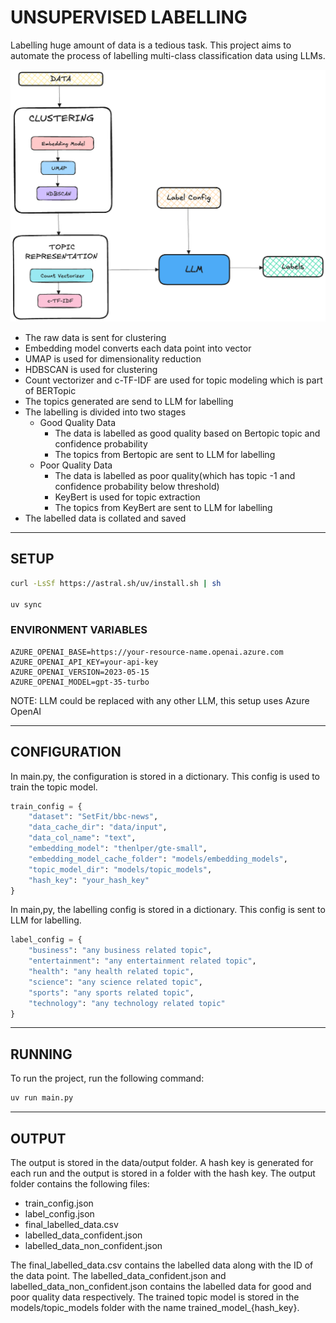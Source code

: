 # UNSUPERVISED LABELLING
Labelling huge amount of data is a tedious task. This project aims to automate the process of labelling multi-class classification data using LLMs.

![Alt text](assets/flow.png)
* The raw data is sent for clustering
* Embedding model converts each data point into vector
* UMAP is used for dimensionality reduction
* HDBSCAN is used for clustering
* Count vectorizer and c-TF-IDF are used for topic modeling which is part of BERTopic
* The topics generated are send to LLM for labelling
* The labelling is divided into two stages
    * Good Quality Data
        * The data is labelled as good quality based on Bertopic topic and confidence probability
        * The topics from Bertopic are sent to LLM for labelling
    * Poor Quality Data
        * The data is labelled as poor quality(which has topic -1 and confidence probability below threshold)
        * KeyBert is used for topic extraction
        * The topics from KeyBert are sent to LLM for labelling
* The labelled data is collated and saved

-----------------

## SETUP
```bash
curl -LsSf https://astral.sh/uv/install.sh | sh

uv sync
```
### ENVIRONMENT VARIABLES
```dotenv
AZURE_OPENAI_BASE=https://your-resource-name.openai.azure.com
AZURE_OPENAI_API_KEY=your-api-key
AZURE_OPENAI_VERSION=2023-05-15
AZURE_OPENAI_MODEL=gpt-35-turbo
```
NOTE: LLM could be replaced with any other LLM, this setup uses Azure OpenAI

-----------------
## CONFIGURATION
In main.py, the configuration is stored in a dictionary. This config is used to train the topic model. 
```python
train_config = {
    "dataset": "SetFit/bbc-news",
    "data_cache_dir": "data/input",
    "data_col_name": "text",
    "embedding_model": "thenlper/gte-small",
    "embedding_model_cache_folder": "models/embedding_models",
    "topic_model_dir": "models/topic_models",
    "hash_key": "your_hash_key"
}
```
In main,py, the labelling config is stored in a dictionary. This config is sent to LLM for labelling.
```python
label_config = {
    "business": "any business related topic",
    "entertainment": "any entertainment related topic",
    "health": "any health related topic",
    "science": "any science related topic",
    "sports": "any sports related topic",
    "technology": "any technology related topic"
}
```

-----------------
## RUNNING
To run the project, run the following command:
```bash
uv run main.py
```

-----------------
## OUTPUT
The output is stored in the data/output folder. A hash key is generated for each run and the output is stored in a folder with the hash key. The output folder contains the following files:
* train_config.json
* label_config.json
* final_labelled_data.csv
* labelled_data_confident.json
* labelled_data_non_confident.json

The final_labelled_data.csv contains the labelled data along with the ID of the data point. The labelled_data_confident.json and labelled_data_non_confident.json contains the labelled data for good and poor quality data respectively.
The trained topic model is stored in the models/topic_models folder with the name trained_model_{hash_key}.